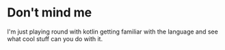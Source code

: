 # Don't mind me

I'm just playing round with kotlin getting familiar with the language and see what cool stuff can you do with it.